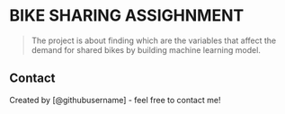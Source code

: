 # BIKE SHARING ASSIGHNMENT
>  The project is about finding which are the variables that affect the demand for shared bikes by building machine learning model.



## Contact
Created by [@githubusername] - feel free to contact me!